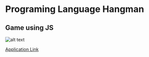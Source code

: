 # Programing Language Hangman

## Game using JS

![alt text](/screenshot.png "Hangman Screenshot")

[Application Link](https://jf-13.github.io/FullStack-HangMan/ "Link to play hangman")
